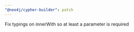 ```yaml
---
"@neo4j/cypher-builder": patch
---
```


Fix typings on innerWith so at least a parameter is required
